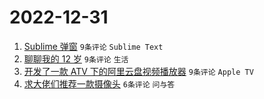 # 2022-12-31

1. [Sublime 弹窗](https://www.v2ex.com/t/905745) `9条评论` `Sublime Text`
1. [聊聊我的 12 岁](https://www.v2ex.com/t/905733) `9条评论` `生活`
1. [开发了一款 ATV 下的阿里云盘视频播放器](https://www.v2ex.com/t/905728) `9条评论` `Apple TV`
1. [求大佬们推荐一款摄像头](https://www.v2ex.com/t/905727) `6条评论` `问与答`

